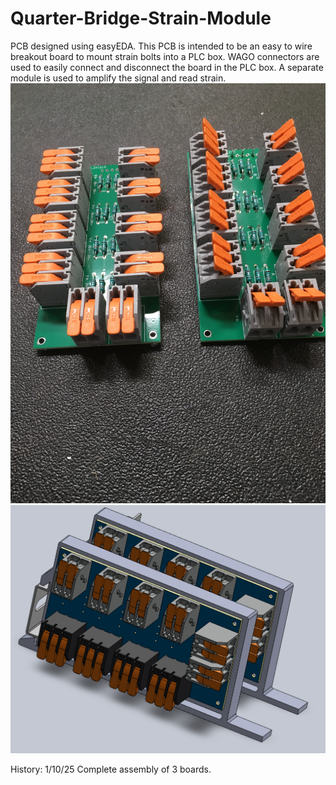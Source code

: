 # Quarter-Bridge-Strain-Module
PCB designed using easyEDA. This PCB is intended to be an easy to wire breakout board to mount strain bolts into a PLC box.
WAGO connectors are used to easily connect and disconnect the board in the PLC box.
A separate module is used to amplify the signal and read strain.
![Before PLC Assembly](IMG_1108.JPG)
![Solidworks 3D Print PLC Mount](Assembly.PNG)

History:
1/10/25 Complete assembly of 3 boards.
